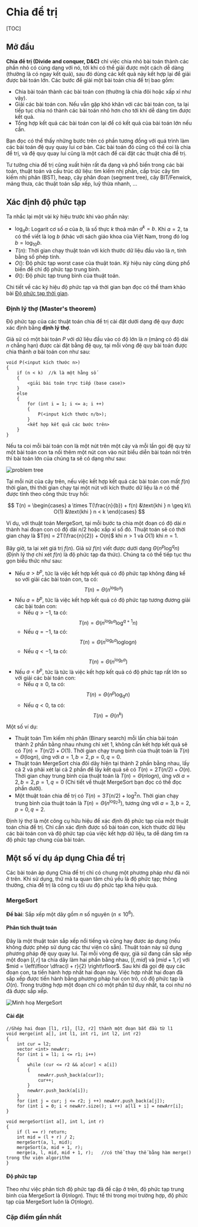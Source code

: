 # Chia để trị

[TOC]

## Mở đầu

**Chia để trị (Divide and conquer, D&C)** chỉ việc chia nhỏ bài toán thành các phần nhỏ có cùng dạng với nó, tới khi có thể giải được một cách dễ dàng (thường là có ngay kết quả), sau đó dùng các kết quả này kết hợp lại để giải được bài toán lớn. Các bước để giải một bài toán chia để trị bao gồm:

-   Chia bài toán thành các bài toán con (thường là chia đôi hoặc xấp xỉ như vậy).
-   Giải các bài toán con. Nếu vẫn gặp khó khăn với các bài toán con, ta lại tiếp tục chia nó thành các bài toán nhỏ hơn cho tới khi dễ dàng tìm được kết quả.
-   Tổng hợp kết quả các bài toán con lại để có kết quả của bài toán lớn nếu cần.

Bạn đọc có thể thấy những bước trên có phần tương đồng với quá trình làm các bài toán đệ quy quay lui cơ bản. Các bài toán đó cũng có thể coi là chia để trị, và đệ quy quay lui cũng là một cách để cài đặt các thuật chia để trị.

Tư tưởng chia để trị cũng xuất hiện rất đa dạng và phổ biến trong các bài toán, thuật toán và cấu trúc dữ liệu: tìm kiếm nhị phân, cấp trúc cây tìm kiếm nhị phân (BST), heap, cây phân đoạn (segment tree), cây BIT/Fenwick, mảng thưa, các thuật toán sắp xếp, luỹ thừa nhanh, ...

## Xác định độ phức tạp

Ta nhắc lại một vài ký hiệu trước khi vào phần này:

-   $\text{log}_a b$: Logarit cơ số $a$ của $b$, là số thực $k$ thoả mãn $a^k = b$. Khi $a = 2$, ta có thể viết là $\text{log } b$ (khác với sách giáo khoa của Việt Nam, trong đó $\text{log }b = \text{log}_{10} b$.
-   $T(n)$: Thời gian chạy thuật toán với kích thước dữ liệu đầu vào là $n$, tính bằng số phép tính.
-   $O()$: Độ phức tạp worst case của thuật toán. Ký hiệu này cũng dùng phổ biến để chỉ độ phức tạp trung bình.
-   $\Theta()$: Độ phức tạp trung bình của thuật toán.

Chi tiết về các ký hiệu độ phức tạp và thời gian bạn đọc có thể tham khảo bài [Độ phức tạp thời gian](https://vnoi.info/wiki/algo/basic/computational-complexity.md).

### Định lý thợ (Master's theorem)

Độ phức tạp của các thuật toán chia để trị cài đặt dưới dạng đệ quy được xác định bằng **định lý thợ**.

Giả sử có một bài toán $P$ với dữ liệu đầu vào có độ lớn là $n$ (mảng có độ dài $n$ chẳng hạn) được cài đặt bằng đệ quy, tại mỗi vòng đệ quy bài toán được chia thành $a$ bài toán con như sau:

```
void P(<input kích thước n>)
{
    if (n < k)  //k là một hằng số
    {
        <giải bài toán trực tiếp (base case)>
    }
    else
    {
        for (int i = 1; i <= a; i ++)
        {
            P(<input kích thước n/b>);
        }
        <kết hợp kết quả các bước trên>
    }
}
```

Nếu ta coi mỗi bài toán con là một nút trên một cây và mỗi lần gọi đệ quy từ một bài toán con ta nối thêm một nút con vào nút biểu diễn bài toán nói trên thì bài toán lớn của chúng ta sẽ có dạng như sau:

![problem tree]()

Tại mỗi nút của cây trên, nếu việc kết hợp kết quả các bài toán con mất $f(n)$ thời gian, thì thời gian chạy tại một nút với kích thước dữ liệu là $n$ có thể được tính theo công thức truy hồi:

$$
T(n) = \begin{cases}
    a \times T(\frac{n}{b}) + f(n) &\text{khi } n \geq k\\
    O(1) &\text{khi } n < k
    \end{cases}
$$

Ví dụ, với thuật toán MergeSort, tại mỗi bước ta chia một đoạn có độ dài $n$ thành hai đoạn con có độ dài $n/2$ hoặc xấp xỉ số đó. Thuật toán sẽ có thời gian chạy là $T(n) = 2T(\frac{n}{2}) + O(n)$ khi $n > 1$ và $O(1)$ khi $n = 1$.

Bây giờ, ta lại xét giá trị $f(n)$. Giả sử $f(n)$ viết được dưới dạng $\Theta(n^p\text{log}^qn)$ (Định lý thợ chỉ xét $f(n)$ là độ phức tạp đa thức). Chúng ta có thể tiếp tục thu gọn biểu thức như sau:

-   Nếu $a > b^p$, tức là việc kết hợp kết quả có độ phức tạp không đáng kể so với giải các bài toán con, ta có:
    $$T(n) = \Theta(n^{\text{log}_b a})$$
-   Nếu $a = b^p$, tức là việc kết hợp kết quả có độ phức tạp tương đương giải các bài toán con:
    -   Nếu $q > -1$, ta có:
        $$T(n) = \Theta(n^{\text{log}_b a}\text{log}^{q + 1}n)$$
    -   Nếu $q = -1$, ta có:
        $$T(n) = \Theta(n^{\text{log}_b a}\text{log}\text{log}n)$$
    -   Nếu $q < -1$, ta có:
        $$T(n) = \Theta(n^{\text{log}_b a})$$
-   Nếu $a < b^p$, tức là tức là việc kết hợp kết quả có độ phức tạp rất lớn so với giải các bài toán con:
    -   Nếu $q \geq 0$, ta có:
        $$T(n) = \Theta(n^p\text{log}_q n)$$
    -   Nếu $q < 0$, ta có:
        $$T(n) = \Theta(n^k)$$

Một số ví dụ:

-   Thuật toán Tìm kiếm nhị phân (Binary search) mỗi lần chia bài toán thành 2 phần bằng nhau nhưng chỉ xét 1, không cần kết hợp kết quả sẽ có $T(n) = T(n / 2) + O(1)$. Thời gian chạy trung bình của thuật toán là $T(n) = \Theta(\text{log}n)$, ứng với $a = 1, b = 2, p = 0, q = 0$.
-   Thuật toán MergeSort chia đôi dãy hiện tại thành 2 phần bằng nhau, lấy cả 2 và phải xét lại cả 2 phần để lấy kết quả sẽ có $T(n) = 2T(n / 2) + O(n)$. Thời gian chạy trung bình của thuật toán là $T(n) = \Theta(n\text{log}n)$, ứng với $a = 2, b = 2, p = 1, q = 0$ (Chi tiết về thuật MergeSort bạn đọc có thể đọc phần dưới).
-   Một thuật toán chia để trị có $T(n) = 3T(n / 2) + \text{log}^2n$. Thời gian chạy trung bình của thuật toán là $T(n) = \Theta(n^{\text{log}_2 3})$, tương ứng với $a = 3, b = 2, p = 0, q = 2$.

Định lý thợ là một công cụ hữu hiệu để xác định độ phức tạp của một thuật toán chia để trị. Chỉ cần xác định được số bài toán con, kích thước dữ liệu các bài toán con và độ phức tạp của việc kết hợp dữ liệu, ta dễ dàng tìm ra độ phức tạp chung của bài toán.

## Một số ví dụ áp dụng Chia để trị

Các bài toán áp dụng Chia để trị chỉ có chung một phương pháp như đã nói ở trên. Khi sử dụng, thứ mà ta quan tâm chủ yếu là độ phức tạp; thông thường, chia để trị là công cụ tối ưu độ phức tạp khá hiệu quả.

### MergeSort

**Đề bài**: Sắp xếp một dãy gồm $n$ số nguyên $(n \leq 10^6)$.

#### Phân tích thuật toán

Đây là một thuật toán sắp xếp nổi tiếng và cũng hay được áp dụng (nếu không được phép sử dụng các thư viện có sẵn). Thuật toán này sử dụng phương pháp đệ quy quay lui. Tại mỗi vòng đệ quy, giả sử đang cần sắp xếp một đoạn $[l, r]$ ta chia dãy làm hai phần bằng nhau, $[l, mid]$ và $[mid + 1, r]$ với $mid = \left\lfloor \dfrac{l + r}{2} \right\rfloor$. Sau khi đã gọi đệ quy các đoạn con, ta tiến hành hợp nhất hai đoạn này. Việc hợp nhất hai đoạn đã sắp xếp được tiến hành bằng phương pháp hai con trỏ, có độ phức tạp là $O(n)$. Trong trường hợp một đoạn chỉ có một phần tử duy nhất, ta coi như nó đã được sắp xếp.

![Minh hoạ MergeSort](https://i.imgur.com/aqQU9hE.png)

#### Cài đặt

```cpp=
//Ghép hai đoạn [l1, r1], [l2, r2] thành một đoạn bắt đầu từ l1
void merge(int a[], int l1, int r1, int l2, int r2)
{
    int cur = l2;
    vector <int> newArr;
    for (int i = l1; i <= r1; i++)
    {
        while (cur <= r2 && a[cur] < a[i])
        {
            newArr.push_back(a[cur]);
            cur++;
        }
        newArr.push_back(a[i]);
    }
    for (int j = cur; j <= r2; j ++) newArr.push_back(a[j]);
    for (int i = 0; i < newArr.size(); i ++) a[l1 + i] = newArr[i];
}

void mergeSort(int a[], int l, int r)
{
    if (l == r) return;
    int mid = (l + r) / 2;
    mergeSort(a, l, mid);
    mergeSort(a, mid + 1, r);
    merge(a, l, mid, mid + 1, r);   //có thể thay thế bằng hàm merge() trong thư viện algorithm
}
```

#### Độ phức tạp

Theo như việc phân tích độ phức tạp đã đề cập ở trên, độ phức tạp trung bình của MergeSort là $\Theta(n\text{log}n)$. Thực tế thì trong mọi trường hợp, độ phức tạp của MergeSort luôn là $O(n\text{log}n)$.

### Cặp điểm gần nhất
